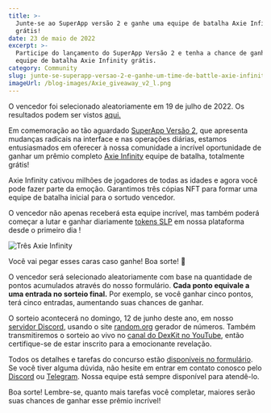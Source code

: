 ```yaml
---
title: >-
  Junte-se ao SuperApp versão 2 e ganhe uma equipe de batalha Axie Infinity
  grátis!
date: 23 de maio de 2022
excerpt: >-
  Participe do lançamento do SuperApp Versão 2 e tenha a chance de ganhar uma
  equipe de batalha Axie Infinity grátis.
category: Community
slug: junte-se-superapp-versao-2-e-ganhe-um-time-de-battle-axie-infinity-gratis
imageUrl: /blog-images/Axie_giveaway_v2_l.png
---
```

O vencedor foi selecionado aleatoriamente em 19 de julho de 2022. Os resultados podem ser vistos [aqui.](https://app.randompicker.com/protocol/761696x87878)

Em comemoração ao tão aguardado [SuperApp Versão 2](https://app.dexkit.com/), que apresenta mudanças radicais na interface e nas operações diárias, estamos entusiasmados em oferecer à nossa comunidade a incrível oportunidade de ganhar um prêmio completo [Axie Infinity](https://axieinfinity.com/) equipe de batalha, totalmente grátis!

Axie Infinity cativou milhões de jogadores de todas as idades e agora você pode fazer parte da emoção. Garantimos três cópias NFT para formar uma equipe de batalha inicial para o sortudo vencedor.

O vencedor não apenas receberá esta equipe incrível, mas também poderá começar a lutar e ganhar diariamente [tokens SLP](https://www.coingecko.com/en/coins/smooth-love-potion) em nossa plataforma desde o primeiro dia !

![Três Axie Infinity](/blog-images/image.png)

Você vai pegar esses caras caso ganhe! Boa sorte! 🥳

O vencedor será selecionado aleatoriamente com base na quantidade de pontos acumulados através do nosso formulário. **Cada ponto equivale a uma entrada no sorteio final.** Por exemplo, se você ganhar cinco pontos, terá cinco entradas, aumentando suas chances de ganhar.

O sorteio acontecerá no domingo, 12 de junho deste ano, em nosso [servidor Discord](https://discord.com/invite/GJCRu4CYFH), usando o site [random.org](https://www.random.org/) gerador de números. Também transmitiremos o sorteio ao vivo no [canal do DexKit no YouTube](https://www.youtube.com/c/dexkit), então certifique-se de estar inscrito para a emocionante revelação.

Todos os detalhes e tarefas do concurso estão [disponíveis no formulário](https://buff.ly/3wC8La2). Se você tiver alguma dúvida, não hesite em entrar em contato conosco pelo [Discord](https://discord.com/invite/GJCRu4CYFH) ou [Telegram](https://t.me/dexkit). Nossa equipe está sempre disponível para atendê-lo.

Boa sorte! Lembre-se, quanto mais tarefas você completar, maiores serão suas chances de ganhar esse prêmio incrível!
